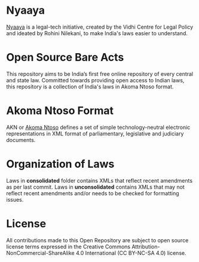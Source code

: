 
# Nyaaya

[Nyaaya](http://nyaaya.in) is a legal-tech initiative, created by the Vidhi Centre for Legal Policy and ideated by Rohini Nilekani, to make India's laws easier to understand.


# Open Source Bare Acts

This repository aims to be India’s first free online repository of every central and state law. Committed towards providing open access to Indian laws, this repository is a collection of India's laws in Akoma Ntoso format.

# Akoma Ntoso Format
AKN or [Akoma Ntoso](http://www.akomantoso.org/) defines a set of simple technology-neutral electronic representations in XML format of parliamentary, legislative and judiciary documents.

# Organization of Laws
Laws in **consolidated** folder contains XMLs that reflect recent amendments as per last commit.
Laws in **unconsolidated** contains XMLs that may not reflect recent amendments and/or needs to be checked for formatting issues.

# License
All contributions made to this Open Repository are subject to open source license terms expressed in the Creative Commons  Attribution-NonCommercial-ShareAlike 4.0 International (CC BY-NC-SA 4.0) license.
